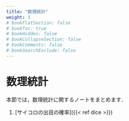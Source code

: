 ```yaml
---
title: "数理統計"
weight: 3
# bookFlatSection: false
# bookToc: true
# bookHidden: false
# bookCollapseSection: false
# bookComments: false
# bookSearchExclude: false
---
```


# 数理統計

本節では，数理統計に関するノートをまとめます．

1. [サイコロの出目の確率]({{< ref dice >}})
